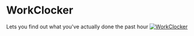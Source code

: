 # WorkClocker
Lets you find out what you've actually done the past hour
[![WorkClocker](http://f.donkie.co/uv2j7)](http://f.donkie.co/uv2j7)

